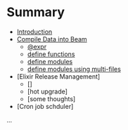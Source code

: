 # Summary

* [Introduction](README.md)
* [Compile Data into Beam](./compile_data_into_beam/1_0_compile_data_into_beam.md)
    * [@expr](./compile_data_into_beam/1_1_using_expr.md)
    * [define functions](./compile_data_into_beam/1_2_def_functions.md)
    * [define modules](./compile_data_into_beam/1_3_def_modules.md)
    * [define modules using multi-files](./compile_data_into_beam/1_4_def_modules_split_files.md)
* [Elixir Release Management]
    * []
    * [hot upgrade]
    * [some thoughts]
* [Cron job schduler]

...
